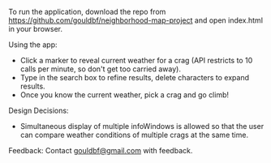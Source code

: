 To run the application, download the repo from https://github.com/gouldbf/neighborhood-map-project and open index.html in your browser.

Using the app:
- Click a marker to reveal current weather for a crag (API restricts to 10 calls per minute, so don't get too carried away).
- Type in the search box to refine results, delete characters to expand results.
- Once you know the current weather, pick a crag and go climb!

Design Decisions:
- Simultaneous display of multiple infoWindows is allowed so that the user can compare weather conditions of multiple crags at the same time.

Feedback:
Contact gouldbf@gmail.com with feedback.